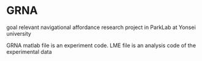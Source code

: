 # GRNA
goal relevant navigational affordance research project in ParkLab at Yonsei university

GRNA matlab file is an experiment code.
LME file is an analysis code of the experimental data
